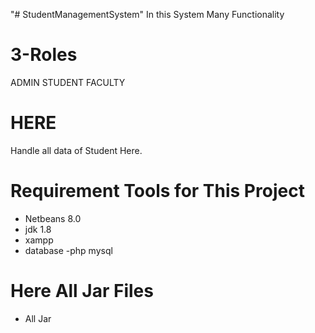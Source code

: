 "# StudentManagementSystem" 
In this System Many Functionality
# 3-Roles
ADMIN
STUDENT
FACULTY
# HERE
Handle all data of Student Here.
# Requirement Tools for This Project 
- Netbeans 8.0
- jdk 1.8
- xampp
- database -php mysql
# Here All Jar Files
- All Jar
  
